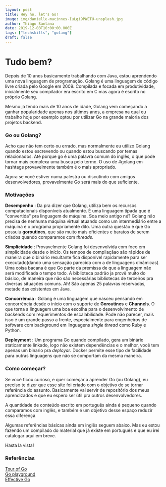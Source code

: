 ```yaml
---
layout: post
title: Hey ho, let's Go!
image: img/danielle-macinnes-IuLgi9PWETU-unsplash.jpg
author: Thiago Santana
date: 2019-12-08T10:00:00.000Z
tags: ["techskills", "golang"]
draft: false
---
```


# Tudo bem?

Depois de 10 anos basicamente trabalhando com Java, estou aprendendo uma nova linguagem de programação. Golang é uma linguagem de código livre criada pelo Google em 2009. Compilada e focada em produtividade, inicialmente seu compilador era escrito em C mas agora é escrito no próprio Golang.

Mesmo já tendo mais de 10 anos de idade, Golang vem começando a ganhar popularidade apenas nos últimos anos, a empresa na qual eu trabalho hoje por exemplo optou por utilizar Go na grande maioria dos projetos backend.

### Go ou Golang?

Acho que não tem certo ou errado, mas normalmente eu utilizo Golang quando estou escrevendo ou quando estou buscando por temas relacionados. Até porque go é uma palavra comum do inglês, o que pode tornar mais complexa uma busca pelo termo. O uso de #golang em hashtags provavelmente também é o mais apropriado.

Agora se você estiver numa palestra ou discutindo com amigos desenvolvedores, provavelmente Go será mais do que suficiente.

### Motivações

**Desempenho** : Da pra dizer que Golang, utiliza bem os recursos computacionais disponíveis atualmente. É uma linguagem tipada que é "convertida" pra linguagem de máquina. Soa meio antigo né? Golang não precisa de nenhuma máquina virtual atuando como um intermediário entre a máquina e o programa propriamente dito. Uma outra questão é que Go possuiu **goroutines**, que são muito mais eficientes e baratos de serem criados quando comparamos com _threads_.

**Simplicidade** : Provavelmente Golang foi desenvolvida com foco em simplicidade desde o início. Os tempos de compilaçãao são rápidos de maneira que o binário resultante fica disponível rapidamente para ser executado(dando uma sensação parecida com a de linguagens dinâmicas). Uma coisa bacana é que Go parte da premissa de que a linguagem não será modificada o tempo todo. A biblioteca padrão ja provê muito do básico, de maneira que não são necessárias bibliotecas de terceiros pra diversas situações comuns. Ah! São apenas 25 palavras reservadas, metade das existentes em Java.

**Concorrência** : Golang é uma linguagem que nasceu pensando em concorrência desde o início com o suporte de **Goroutines** e **Channels**. O que torna a linguagem uma boa escolha para o desenvolvimento de backends com requerimentos de escalabilidade. Pode não parecer, mais isso é um grande passo a frente, especialmente para engenheiros de software com background em linguagens _single thread_ como Ruby e Python.

**Deployment** : Um programa Go quando compilado, gera um binário staticamente linkado, logo não existem dependências e o melhor, você tem apenas um binario pra _deployar_. Docker permite esse tipo de facilidade para outras linguagens que não se comportam da mesma maneira.

### Como começar?

Se você ficou curioso, e quer começar a aprender Go (ou Golang), eu preciso te dizer que esse site foi criado com o objetivo de se tornar referência do assunto. Basicamente vai servir de repositório dos meus aprendizados e que eu espero ser útil pra outros desenvolvedores.

A quantidade de conteúdo escrito em português ainda é pequeno quando comparamos com inglês, e também é um objetivo desse espaço reduzir essa diferença.

Algumas referências básicas ainda em inglês seguem abaixo. Mas eu estou fazendo um compilado do material que já existe em português e que eu irei catalogar aqui em breve.

Hasta la vista!

### Referências

[Tour of Go](https://tour.golang.org/basics/1)  
[Go playground](https://play.golang.org/)  
[Effective Go](https://golang.org/doc/effective_go.html)
